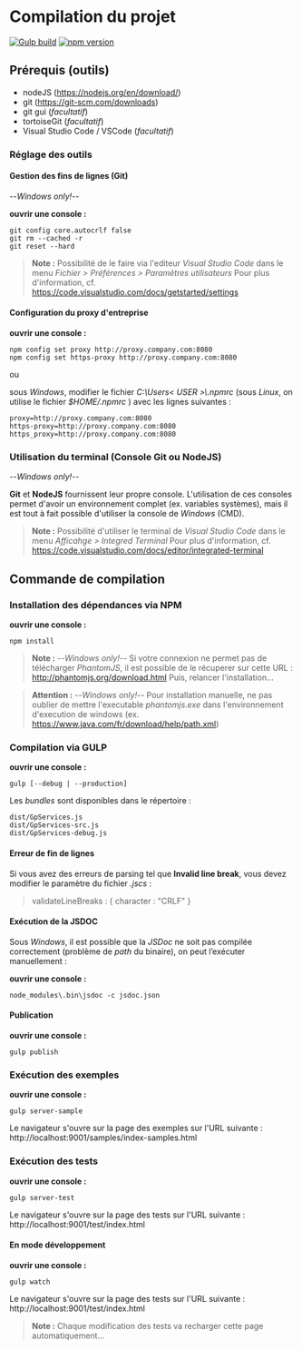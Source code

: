 
# Compilation du projet

[![Gulp build](https://img.shields.io/badge/build%20with-GULP-brightgreen.svg)](https://img.shields.io/badge/build%20with-GULP-brightgreen.svg)
[![npm version](https://badge.fury.io/js/geoportal-access-lib.svg)](https://badge.fury.io/js/geoportal-access-lib)

## Prérequis (outils)

* nodeJS (https://nodejs.org/en/download/)
* git (https://git-scm.com/downloads)
* git gui (*facultatif*)
* tortoiseGit (*facultatif*)
* Visual Studio Code / VSCode (*facultatif*)

### Réglage des outils

#### Gestion des fins de lignes (Git)

--*Windows only!*--

**ouvrir une console :**

    git config core.autocrlf false
    git rm --cached -r
    git reset --hard

> **Note :**
Possibilité de le faire via l'editeur _Visual Studio Code_ dans le menu
_Fichier > Préférences > Paramètres utilisateurs_
Pour plus d'information, cf. https://code.visualstudio.com/docs/getstarted/settings

#### Configuration du proxy d'entreprise

**ouvrir une console :**

    npm config set proxy http://proxy.company.com:8080
    npm config set https-proxy http://proxy.company.com:8080

ou

sous *Windows*, modifier le fichier _C:\\Users\< USER >\\.npmrc_
(sous *Linux*, on utilise le fichier _$HOME/.npmrc_ )
avec les lignes suivantes :

    proxy=http://proxy.company.com:8080
    https-proxy=http://proxy.company.com:8080
    https_proxy=http://proxy.company.com:8080

### Utilisation du terminal (Console Git ou NodeJS)

--*Windows only!*--

**Git** et **NodeJS** fournissent leur propre console.
L'utilisation de ces consoles permet d'avoir un environnement complet (ex. variables systèmes), mais il est tout à fait possible d'utiliser la console de *Windows* (CMD).

> **Note :**
Possibilité d'utiliser le terminal de _Visual Studio Code_ dans le menu
_Afficahge > Integred Terminal_
Pour plus d'information, cf. https://code.visualstudio.com/docs/editor/integrated-terminal

## Commande de compilation

### Installation des dépendances via NPM

**ouvrir une console :**

    npm install

> **Note :** --*Windows only!*--
Si votre connexion ne permet pas de télécharger _PhantomJS_, il est possible de
le récuperer sur cette URL : http://phantomjs.org/download.html
Puis, relancer l'installation...

> **Attention :** --*Windows only!*--
Pour installation manuelle, ne pas oublier de mettre l'executable _phantomjs.exe_
dans l'environnement d'execution de windows (ex. https://www.java.com/fr/download/help/path.xml)

### Compilation via GULP

**ouvrir une console :**

    gulp [--debug | --production]

Les *bundles* sont disponibles dans le répertoire :

	dist/GpServices.js
	dist/GpServices-src.js
	dist/GpServices-debug.js

#### Erreur de fin de lignes

Si vous avez des erreurs de parsing tel que **Invalid line break**, vous devez
modifier le paramètre du fichier _.jscs_ :
> validateLineBreaks : { character : "CRLF" }

#### Exécution de la JSDOC

Sous *Windows*, il est possible que la *JSDoc* ne soit pas compilée correctement
(problème de *path* du binaire), on peut l’exécuter manuellement :

**ouvrir une console :**

    node_modules\.bin\jsdoc -c jsdoc.json

#### Publication

**ouvrir une console :**

    gulp publish

### Exécution des exemples

**ouvrir une console :**

    gulp server-sample

Le navigateur s'ouvre sur la page des exemples sur l'URL suivante :
http://localhost:9001/samples/index-samples.html

### Exécution des tests

**ouvrir une console :**

    gulp server-test

Le navigateur s'ouvre sur la page des tests sur l'URL suivante :
http://localhost:9001/test/index.html

#### En mode développement

**ouvrir une console :**

    gulp watch

Le navigateur s'ouvre sur la page des tests sur l'URL suivante :
http://localhost:9001/test/index.html

> **Note :**
Chaque modification des tests va recharger cette page automatiquement...
